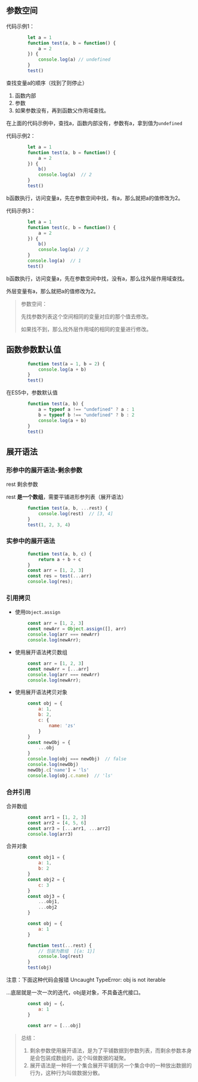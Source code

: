 ## 参数空间

代码示例1：

~~~js
        let a = 1
        function test(a, b = function() {
            a = 2
        }) {
            console.log(a) // undefined
        }
        test()
~~~

查找变量a的顺序（找到了则停止）

1. 函数内部 
2. 参数 
3. 如果参数没有，再到函数父作用域查找。

在上面的代码示例中，查找a，函数内部没有，参数有a，拿到值为`undefined` 

代码示例2：

~~~js
        let a = 1
        function test(a, b = function() {
            a = 2
        }) {
            b()
            console.log(a)  // 2
        }
        test()
~~~

b函数执行，访问变量a，先在参数空间中找，有a，那么就把a的值修改为2。

代码示例3：

~~~js
        let a = 1
        function test(c, b = function() {
            a = 2
        }) {
            b()
            console.log(a) // 2
        }
        console.log(a)  // 1
        test()
~~~

b函数执行，访问变量a，先在参数空间中找，没有a，那么往外层作用域查找。

外层变量有a，那么就把a的值修改为2。

> 参数空间：
>
> 先找参数列表这个空间相同的变量对应的那个值去修改。
>
> 如果找不到，那么找外层作用域的相同的变量进行修改。

## 函数参数默认值

~~~js
        function test(a = 1, b = 2) {
            console.log(a + b)
        }
        test()
~~~

在ES5中，参数默认值

~~~js
        function test(a, b) {
            a = typeof a !== "undefined" ? a : 1
            b = typeof b !== "undefined" ? b : 2
            console.log(a + b)
        }
        test()
~~~

## 展开语法

### 形参中的展开语法-剩余参数

rest   剩余参数

rest **是一个数组**，需要平铺进形参列表（展开语法）

~~~js
        function test(a, b, ...rest) {
            console.log(rest)  // [3, 4]
        }
        test(1, 2, 3, 4)
~~~

### 实参中的展开语法

~~~js
        function test(a, b, c) {
            return a + b + c
        }
        const arr = [1, 2, 3]
        const res = test(...arr)
        console.log(res);
~~~

### 引用拷贝

- 使用`Object.assign` 

~~~js
        const arr = [1, 2, 3]
        const newArr = Object.assign([], arr)
        console.log(arr === newArr)
        console.log(newArr);
~~~

- 使用展开语法拷贝数组

~~~js
        const arr = [1, 2, 3]
        const newArr = [...arr]
        console.log(arr === newArr)
        console.log(newArr);
~~~

- 使用展开语法拷贝对象

~~~js
        const obj = {
            a: 1,
            b: 2,
            c: {
                name: 'zs'
            }
        }
        const newObj = {
            ...obj
        }
        console.log(obj === newObj)  // false
        console.log(newObj)
        newObj.c['name'] = 'ls'
        console.log(obj.c.name)  // 'ls'
~~~

### 合并引用

合并数组

~~~js
        const arr1 = [1, 2, 3]
        const arr2 = [4, 5, 6]
        const arr3 = [...arr1, ...arr2]
        console.log(arr3)
~~~

合并对象

~~~js
        const obj1 = {
            a: 1,
            b: 2
        }
        const obj2 = {
            c: 3
        }
        const obj3 = {
            ...obj1,
            ...obj2
        }
~~~

~~~js
        const obj = {
            a: 1
        }

        function test(...rest) {
            // 包装为数组  [{a: 1}]
            console.log(rest)
        }
        test(obj)
~~~

注意：下面这种代码会报错  Uncaught TypeError: obj is not iterable

...底层就是一次一次的迭代，obj是对象，不具备迭代接口。

~~~js
        const obj = {，
            a: 1
        }

        const arr = [...obj]  
~~~

>总结：
>
>1. 剩余参数使用展开语法，是为了平铺数据到参数列表，而剩余参数本身是会包装成数组的，这个叫做数据的凝聚。
>2. 展开语法是一种将一个集合展开平铺到另一个集合中的一种放出数据的行为，这种行为叫做数据分散。